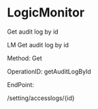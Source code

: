 #     LogicMonitor


Get audit log by id

LM Get audit log by id

Method: Get

OperationID: getAuditLogById

EndPoint:

/setting/accesslogs/{id}
